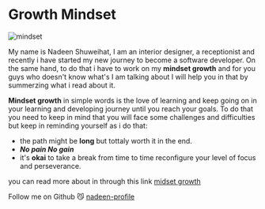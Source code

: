 # Growth Mindset

![mindset](https://saitsa.com/wp-content/uploads/2020/09/1.png)

My name is Nadeen Shuweihat, I am an interior designer, a receptionist and recently i have started my new journey to become a software developer. On the same hand, to do that i have to work on my **mindset growth** and for you guys who doesn't know what's I am talking about I will help you in that by summerzing what i read about it.

**Mindset growth** in simple words is the love of learning and keep going on in your learning and developing journey until you reach your goals. To do that you need to keep in mind that you will face some challenges and difficulties but keep in reminding yourself as i do that:

- the path might be __long__ but tottaly worth it in the end.
- ***No pain No gain***
- it's **okai** to take a break from time to time reconfigure your level of focus and perseverance.

you can read more about in through this link [midset growth](https://www.atlassian.com/blog/inside-atlassian/growth-mindset)

Follow me on Github 😼 [nadeen-profile](https://github.com/Nadeen-Shuweihat)
